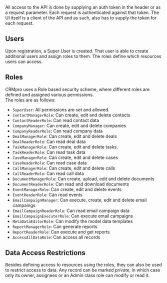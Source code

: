 All access to the API is done by supplying an auth token in the header or as a request parameter. Each request is authenticated against that token. The UI itself is a client of the API and as such, also has to supply the token for each request. 

## Users

Upon registration, a Super User is created. That user is able to create additional users and assign roles to them. The roles define which resources users can access. 

## Roles

CRMpro uses a Role based security scheme, where different roles are defined and assigned various permissions.  
The roles are as follows:  
* `SuperUser`: All permissions are set and allowed. 
* `ContactManagerRole`: Can create, edit and delete contacts
* `ContactReaderRole`: Can read contact data 
* `CompanyManager`: Can create, edit and delete companies
* `CompanyReaderRole`: Can read company data 
* `DealManagerRole`: Can create, edit and delete deals
* `DealReaderRole`: Can read deal data 
* `TaskManagerRole`: Can create, edit and delete tasks.
* `TaskReaderRole`: Can read task data
* `CaseManagerRole`: Can create, edit and delete cases
* `CaseReaderRole`: Can read case data
* `CallManagerRole`: Can create, edit and delete calls
* `CallReaderRole`: Can read call data
* `DocumentManagerRole`: Can create, upload, edit and delete documents
* `DocumentReaderRole`: Can read and download documents 
* `EventManagerRole`: Can create, edit and delete events
* `EventReaderRole`: Can read events
* `EmailCampaignManager`: Can execute, create, edit and delete email campaings
* `EmailCampaignReaderRole`: Can read email campaign data
* `EmailCampaignExecuterRole`: Can execute email campaigns
* `MetaDataEditorRole`: Can modify the model data templates
* `ReportManagerRole`: Can generate reports
* `ReportReaderRole`: Can execute and get reports 
* `AccessAllDataRole`: Can access all records


## Data Access Restrictions

Besides defining access to resources using the roles, they can also be used to restrict access to data. Any record can be marked *private*, in which case only its owner, assignees or an Admin class role can modify or read it. 